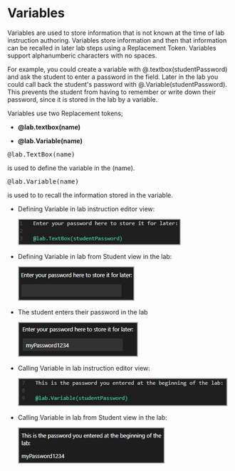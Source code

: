 # Variables

Variables are used to store information that is not known at the time of lab instruction authoring. Variables store information and then that information can be recalled in later lab steps using a Replacement Token. Variables support alphanumberic characters with no spaces.

For example, you could create a variable with &commat;.textbox(studentPassword) and ask the student to enter a password in the field. Later in the lab you could call back the student's password with &commat;.Variable(studentPassword). This prevents the student from having to remember or write down their password, since it is stored in the lab by a variable. 

 Variables use two Replacement tokens; 
 
 - **&commat;lab.textbox(name)** 
 
 - **&commat;lab.Variable(name)**

<pre><code title="Copy to clipboard" class="prettyprint prettyprinted" style=""><span class="lit">&commat;lab</span><span class="pun">.</span><span class="typ">TextBox</span><span class="pun">(</span><span class="pln">name</span><span class="pun">)</span></code></pre> is used to define the variable in the (name). 

<pre><code title="Copy to clipboard" class="prettyprint prettyprinted" style=""><span class="lit">&commat;lab</span><span class="pun">.</span><span class="typ">Variable</span><span class="pun">(</span><span class="pln">name</span><span class="pun">)</span></code></pre> is used to to recall the information stored in the variable. 

- Defining Variable in lab instruction editor view:

    ![](../lod/images/variables-in-lab-instruction-editor.png)

- Defining Variable in lab from Student view in the lab:

    ![](../lod/images/variables-in-lab.png)

- The student enters their password in the lab

    ![](../lod/images/variables-enter-password.png)

- Calling Variable in lab instruction editor view:

    ![](../lod/images/variables-callback-variable-instruction-editor.png)

- Calling Variable in lab from Student view in the lab:

     ![](../lod/images/variables-callback-variable-in-lab.png)
